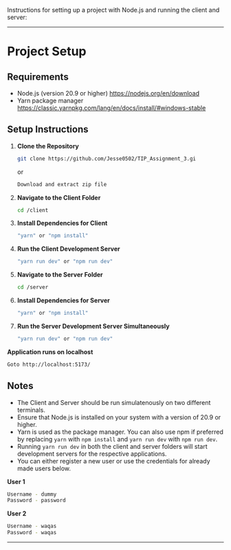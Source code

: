 Instructions for setting up a project with Node.js and running the client and server:

---

# Project Setup

## Requirements

- Node.js (version 20.9 or higher) https://nodejs.org/en/download
- Yarn package manager https://classic.yarnpkg.com/lang/en/docs/install/#windows-stable

## Setup Instructions

1. **Clone the Repository**

   ```bash
   git clone https://github.com/Jesse0502/TIP_Assignment_3.gi
   ```

   or

   ```bash
   Download and extract zip file
   ```

2. **Navigate to the Client Folder**

   ```bash
   cd /client
   ```

3. **Install Dependencies for Client**

   ```bash
   "yarn" or "npm install"
   ```

4. **Run the Client Development Server**

   ```bash
   "yarn run dev" or "npm run dev"
   ```

5. **Navigate to the Server Folder**

   ```bash
   cd /server
   ```

6. **Install Dependencies for Server**

   ```bash
   "yarn" or "npm install"
   ```

7. **Run the Server Development Server Simultaneously**
   ```bash
   "yarn run dev" or "npm run dev"
   ```

**Application runs on localhost**

```bash
Goto http://localhost:5173/
```

## Notes

- The Client and Server should be run simulatenously on two different terminals.
- Ensure that Node.js is installed on your system with a version of 20.9 or higher.
- Yarn is used as the package manager. You can also use npm if preferred by replacing `yarn` with `npm install` and `yarn run dev` with `npm run dev`.
- Running `yarn run dev` in both the client and server folders will start development servers for the respective applications.
- You can either register a new user or use the credentials for already made users below.

**User 1**

```bash
Username - dummy
Password - password
```

**User 2**

```bash
Username - waqas
Password - waqas
```

---
